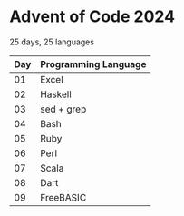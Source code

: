 # Advent of Code 2024
25 days, 25 languages


| Day | Programming Language |
|-----|----------------------|
| 01  | Excel                |
| 02  | Haskell              |
| 03  | sed + grep           |
| 04  | Bash                 |
| 05  | Ruby                 |
| 06  | Perl                 |
| 07  | Scala                |
| 08  | Dart                 |
| 09  | FreeBASIC            |
